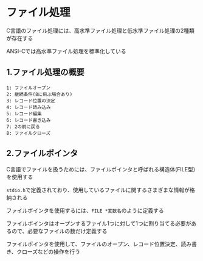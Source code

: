# ファイル処理
C言語のファイル処理には、高水準ファイル処理と低水準ファイル処理の2種類が存在する

ANSI-Cでは高水準ファイル処理を標準化している

## 1.ファイル処理の概要

```
1: ファイルオープン
2: 継続条件(8に飛ぶ場合あり)
3: レコード位置の決定
4: レコード読み込み
5: レコード編集
6: レコード書き込み
7: 2の前に戻る
8: ファイルクローズ
```

## 2.ファイルポインタ
C言語でファイルを扱うためには、ファイルポインタと呼ばれる構造体(FILE型)を使用する

`stdio.h`で定義されており、使用しているファイルに関するさまざまな情報が格納される

ファイルポインタを使用するには、`FILE *変数名`のように定義する

ファイルポインタはオープンするファイル1つに対して1つに割り当てる必要があるので、必要なファイルの数だけ定義する

ファイルポインタを使用して、ファイルのオープン、レコード位置決定、読み書き、クローズなどの操作を行う

